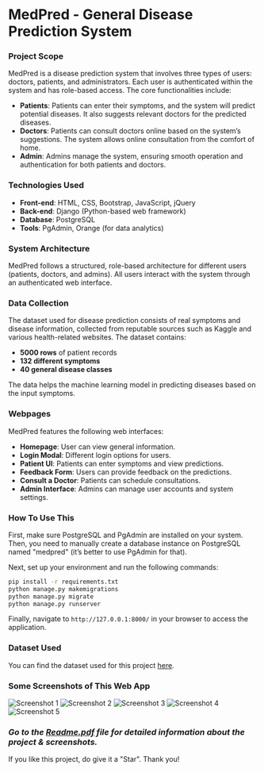 
# MedPred - General Disease Prediction System

### Project Scope

MedPred is a disease prediction system that involves three types of users: doctors, patients, and administrators. Each user is authenticated within the system and has role-based access. The core functionalities include:

- **Patients**: Patients can enter their symptoms, and the system will predict potential diseases. It also suggests relevant doctors for the predicted diseases.
- **Doctors**: Patients can consult doctors online based on the system’s suggestions. The system allows online consultation from the comfort of home.
- **Admin**: Admins manage the system, ensuring smooth operation and authentication for both patients and doctors.

### Technologies Used

- **Front-end**: HTML, CSS, Bootstrap, JavaScript, jQuery
- **Back-end**: Django (Python-based web framework)
- **Database**: PostgreSQL
- **Tools**: PgAdmin, Orange (for data analytics)

### System Architecture

MedPred follows a structured, role-based architecture for different users (patients, doctors, and admins). All users interact with the system through an authenticated web interface.

### Data Collection

The dataset used for disease prediction consists of real symptoms and disease information, collected from reputable sources such as Kaggle and various health-related websites. The dataset contains:

- **5000 rows** of patient records
- **132 different symptoms**
- **40 general disease classes**

The data helps the machine learning model in predicting diseases based on the input symptoms.

### Webpages

MedPred features the following web interfaces:

- **Homepage**: User can view general information.
- **Login Modal**: Different login options for users.
- **Patient UI**: Patients can enter symptoms and view predictions.
- **Feedback Form**: Users can provide feedback on the predictions.
- **Consult a Doctor**: Patients can schedule consultations.
- **Admin Interface**: Admins can manage user accounts and system settings.

### How To Use This

First, make sure PostgreSQL and PgAdmin are installed on your system. Then, you need to manually create a database instance on PostgreSQL named "medpred" (it’s better to use PgAdmin for that).

Next, set up your environment and run the following commands:

```bash
pip install -r requirements.txt
python manage.py makemigrations
python manage.py migrate
python manage.py runserver
```

Finally, navigate to `http://127.0.0.1:8000/` in your browser to access the application.

### Dataset Used

You can find the dataset used for this project [here](https://www.kaggle.com/neelima98/disease-prediction-using-machine-learning).

### Some Screenshots of This Web App

![Screenshot 1](https://github.com/anuj-glitch/Disease-Prediction-using-Django-and-machine-learning/blob/master/screenshots/Capture1.PNG)
![Screenshot 2](https://github.com/anuj-glitch/Disease-Prediction-using-Django-and-machine-learning/blob/master/screenshots/Capture2.PNG)
![Screenshot 3](https://github.com/anuj-glitch/Disease-Prediction-using-Django-and-machine-learning/blob/master/screenshots/Capture3.PNG)
![Screenshot 4](https://github.com/anuj-glitch/Disease-Prediction-using-Django-and-machine-learning/blob/master/screenshots/Capture4.PNG)
![Screenshot 5](https://github.com/anuj-glitch/Disease-Prediction-using-Django-and-machine-learning/blob/master/screenshots/Capture5.PNG)

### ***Go to the [Readme.pdf](Readme.pdf) file for detailed information about the project & screenshots.***

If you like this project, do give it a "Star". Thank you!
